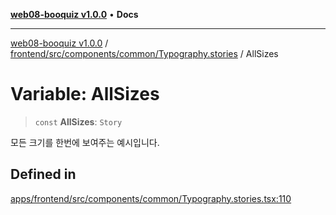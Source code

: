 [**web08-booquiz v1.0.0**](../../../../../../README.md) • **Docs**

***

[web08-booquiz v1.0.0](../../../../../../modules.md) / [frontend/src/components/common/Typography.stories](../README.md) / AllSizes

# Variable: AllSizes

> `const` **AllSizes**: `Story`

모든 크기를 한번에 보여주는 예시입니다.

## Defined in

[apps/frontend/src/components/common/Typography.stories.tsx:110](https://github.com/boostcampwm-2024/web08-BooQuiz/blob/f96af645f7679e55fbd626cf58ee24bdf8b61d17/apps/frontend/src/components/common/Typography.stories.tsx#L110)
